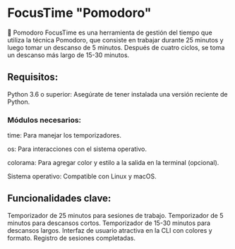 # FocusTime "Pomodoro" 

👻 Pomodoro FocusTime es una herramienta de gestión del tiempo que utiliza la técnica Pomodoro, que consiste en trabajar durante 25 minutos y luego tomar un descanso de 5 minutos. Después de cuatro ciclos, se toma un descanso más largo de 15-30 minutos.

## Requisitos:

Python 3.6 o superior: Asegúrate de tener instalada una versión reciente de Python.

### Módulos necesarios:

time: Para manejar los temporizadores.

os: Para interacciones con el sistema operativo.

colorama: Para agregar color y estilo a la salida en la terminal (opcional).

Sistema operativo: Compatible con Linux y macOS.


## Funcionalidades clave:

Temporizador de 25 minutos para sesiones de trabajo.
Temporizador de 5 minutos para descansos cortos.
Temporizador de 15-30 minutos para descansos largos.
Interfaz de usuario atractiva en la CLI con colores y formato.
Registro de sesiones completadas.
